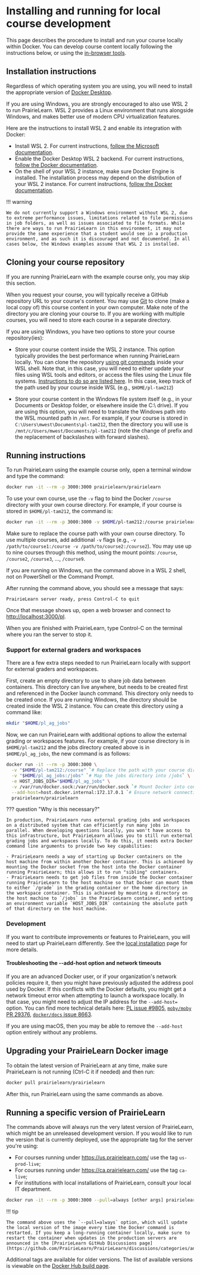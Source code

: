 # Installing and running for local course development

This page describes the procedure to install and run your course locally within Docker. You can develop course content locally following the instructions below, or using the [in-browser tools](getStarted.md).

## Installation instructions

Regardless of which operating system you are using, you will need to install the appropriate version of [Docker Desktop](https://www.docker.com/products/docker-desktop/).

If you are using Windows, you are strongly encouraged to also use WSL 2 to run PrairieLearn. WSL 2 provides a Linux environment that runs alongside Windows, and makes better use of modern CPU virtualization features.

Here are the instructions to install WSL 2 and enable its integration with Docker:

- Install WSL 2. For current instructions, [follow the Microsoft documentation](https://learn.microsoft.com/en-us/windows/wsl/install).
- Enable the Docker Desktop WSL 2 backend. For current instructions, [follow the Docker documentation](https://docs.docker.com/desktop/windows/wsl/).
- On the shell of your WSL 2 instance, make sure Docker Engine is installed. The installation process may depend on the distribution of your WSL 2 instance. For current instructions, [follow the Docker documentation](https://docs.docker.com/engine/install/).

!!! warning

    We do not currently support a Windows environment without WSL 2, due to extreme performance issues, limitations related to file permissions in job folders, as well as issues associated to file formats. While there are ways to run PrairieLearn in this environment, it may not provide the same experience that a student would see in a production environment, and as such it is discouraged and not documented. In all cases below, the Windows examples assume that WSL 2 is installed.

## Cloning your course repository

If you are running PrairieLearn with the example course only, you may skip this section.

When you request your course, you will typically receive a GitHub repository URL to your course's content. You may use [Git](https://git-scm.com/) to clone (make a local copy of) this course content in your own computer. Make note of the directory you are cloning your course to. If you are working with multiple courses, you will need to store each course in a separate directory.

If you are using Windows, you have two options to store your course repository(ies):

- Store your course content inside the WSL 2 instance. This option typically provides the best performance when running PrairieLearn locally. You can clone the repository [using git commands](https://git-scm.com/book/en/v2/Git-Basics-Getting-a-Git-Repository) inside your WSL shell. Note that, in this case, you will need to either update your files using WSL tools and editors, or access the files using the Linux file systems. [Instructions to do so are listed here](https://learn.microsoft.com/en-us/windows/wsl/filesystems). In this case, keep track of the path used by your course inside WSL (e.g., `$HOME/pl-tam212`)

- Store your course content in the Windows file system itself (e.g., in your Documents or Desktop folder, or elsewhere inside the C:\ drive). If you are using this option, you will need to translate the Windows path into the WSL mounted path in `/mnt`. For example, if your course is stored in `C:\Users\mwest\Documents\pl-tam212`, then the directory you will use is `/mnt/c/Users/mwest/Documents/pl-tam212` (note the change of prefix and the replacement of backslashes with forward slashes).

## Running instructions

To run PrairieLearn using the example course only, open a terminal window and type the command:

```sh
docker run -it --rm -p 3000:3000 prairielearn/prairielearn
```

To use your own course, use the `-v` flag to bind the Docker `/course` directory with your own course directory. For example, if your course is stored in `$HOME/pl-tam212`, the command is:

```sh
docker run -it --rm -p 3000:3000 -v $HOME/pl-tam212:/course prairielearn/prairielearn
```

Make sure to replace the course path with your own course directory. To use multiple courses, add additional `-v` flags (e.g., `-v /path/to/course1:/course -v /path/to/course2:/course2`). You may use up to nine courses through this method, using the mount points: `/course`, `/course2`, `/course3`, ..., `/course9`.

If you are running on Windows, run the command above in a WSL 2 shell, not on PowerShell or the Command Prompt.

After running the command above, you should see a message that says:

```console
PrairieLearn server ready, press Control-C to quit
```

Once that message shows up, open a web browser and connect to [http://localhost:3000/pl](http://localhost:3000/pl).

When you are finished with PrairieLearn, type Control-C on the terminal where you ran the server to stop it.

### Support for external graders and workspaces

There are a few extra steps needed to run PrairieLearn locally with support for external graders and workspaces.

First, create an empty directory to use to share job data between containers. This directory can live anywhere, but needs to be created first and referenced in the Docker launch command. This directory only needs to be created once. If you are running Windows, the directory should be created inside the WSL 2 instance. You can create this directory using a command like:

```bash
mkdir "$HOME/pl_ag_jobs"
```

Now, we can run PrairieLearn with additional options to allow the external grading or workspaces features. For example, if your course directory is in `$HOME/pl-tam212` and the jobs directory created above is in `$HOME/pl_ag_jobs`, the new command is as follows:

```sh
docker run -it --rm -p 3000:3000 \
  -v "$HOME/pl-tam212:/course" `# Replace the path with your course directory` \
  -v "$HOME/pl_ag_jobs:/jobs" `# Map the jobs directory into /jobs` \
  -e HOST_JOBS_DIR="$HOME/pl_ag_jobs" \
  -v /var/run/docker.sock:/var/run/docker.sock `# Mount Docker into container so it can spawn others` \
  --add-host=host.docker.internal:172.17.0.1 `# Ensure network connectivity` \
  prairielearn/prairielearn
```

??? question "Why is this necessary?"

    In production, PrairieLearn runs external grading jobs and workspaces on a distributed system that can efficiently run many jobs in parallel. When developing questions locally, you won't have access to this infrastructure, but PrairieLearn allows you to still run external grading jobs and workspaces locally. To do this, it needs extra Docker command line arguments to provide two key capabilities:

    - PrairieLearn needs a way of starting up Docker containers on the host machine from within another Docker container. This is achieved by mounting the Docker socket from the host into the Docker container running PrairieLearn; this allows it to run "sibling" containers.
    - PrairieLearn needs to get job files from inside the Docker container running PrairieLearn to the host machine so that Docker can mount them to either `/grade` in the grading container or the home directory in the workspace container. This is achieved by mounting a directory on the host machine to `/jobs` in the PrairieLearn container, and setting an environment variable `HOST_JOBS_DIR` containing the absolute path of that directory on the host machine.

### Development

If you want to contribute improvements or features to PrairieLearn, you will need to start up PrairieLearn differently. See the [local installation](./installingLocal.md) page for more details.

#### Troubleshooting the --add-host option and network timeouts

If you are an advanced Docker user, or if your organization's network policies require it, then you might have previously adjusted the address pool used by Docker. If this conflicts with the Docker defaults, you might get a network timeout error when attempting to launch a workspace locally. In that case, you might need to adjust the IP address for the `--add-host=` option. You can find more technical details here: [PL issue #9805](https://github.com/PrairieLearn/PrairieLearn/issues/9805#issuecomment-2093299949), [`moby/moby` PR 29376](https://github.com/moby/moby/pull/29376), [`docker/docs` issue 8663](https://github.com/docker/docs/issues/8663).

If you are using macOS, then you may be able to remove the `--add-host` option entirely without any problems.

## Upgrading your PrairieLearn Docker image

To obtain the latest version of PrairieLearn at any time, make sure PrairieLearn is not running (Ctrl-C it if needed) and then run:

```sh
docker pull prairielearn/prairielearn
```

After this, run PrairieLearn using the same commands as above.

## Running a specific version of PrairieLearn

The commands above will always run the very latest version of PrairieLearn, which might be an unreleased development version. If you would like to run the version that is currently deployed, use the appropriate tag for the server you're using:

- For courses running under <https://us.prairielearn.com/> use the tag `us-prod-live`;
- For courses running under <https://ca.prairielearn.com/> use the tag `ca-live`;
- For institutions with local installations of PrairieLearn, consult your local IT department.

```sh
docker run -it --rm -p 3000:3000 --pull=always [other args] prairielearn/prairielearn:us-prod-live
```

!!! tip

    The command above uses the `--pull=always` option, which will update the local version of the image every time the Docker command is restarted. If you keep a long-running container locally, make sure to restart the container when updates in the production servers are announced in the [PrairieLearn GitHub Discussions page](https://github.com/PrairieLearn/PrairieLearn/discussions/categories/announcements).

Additional tags are available for older versions. The list of available versions is viewable on the [Docker Hub build page](https://hub.docker.com/r/prairielearn/prairielearn/builds/).
